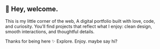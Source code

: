 ## 🌿 Hey, welcome.

This is my little corner of the web, A digital portfolio built with love, code, and curiosity.
You’ll find projects that reflect what I enjoy: clean design, smooth interactions, and thoughtful details.

Thanks for being here ✨
Explore. Enjoy. maybe say hi?
